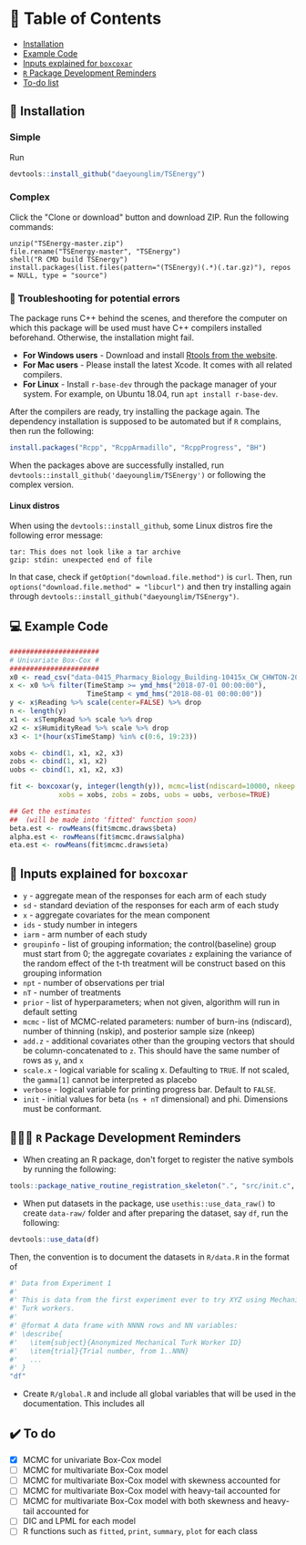# 📝 Table of Contents
+ [Installation](#installation)
+ [Example Code](#example_code)
+ [Inputs explained for `boxcoxar`](#inputs)
+ [`R` Package Development Reminders](#dev_reminders)
+ [To-do list](#to_do)

## 🔨 Installation <a name = "installation"></a>
### Simple
Run
```r
devtools::install_github("daeyounglim/TSEnergy")
```

### Complex
Click the "Clone or download" button and download ZIP. Run the following commands:
```
unzip("TSEnergy-master.zip")
file.rename("TSEnergy-master", "TSEnergy")
shell("R CMD build TSEnergy")
install.packages(list.files(pattern="(TSEnergy)(.*)(.tar.gz)"), repos = NULL, type = "source")
```

### 🔧 Troubleshooting for potential errors
The package runs C++ behind the scenes, and therefore the computer on which this package will be used must have C++ compilers installed beforehand. Otherwise, the installation might fail.

* **For Windows users** - Download and install [Rtools from the website](https://cran.r-project.org/bin/windows/Rtools/).
* **For Mac users** - Please install the latest Xcode. It comes with all related compilers.
* **For Linux** - Install `r-base-dev` through the package manager of your system. For example, on Ubuntu 18.04, run `apt install r-base-dev`. 

After the compilers are ready, try installing the package again. The dependency installation is supposed to be automated but if `R` complains, then run the following:
```r
install.packages("Rcpp", "RcppArmadillo", "RcppProgress", "BH")
```
When the packages above are successfully installed, run `devtools::install_github('daeyounglim/TSEnergy')` or following the complex version.

#### Linux distros
When using the `devtools::install_github`, some Linux distros fire the following error message:
```
tar: This does not look like a tar archive
gzip: stdin: unexpected end of file
```
In that case, check if `getOption("download.file.method")` is `curl`. Then, run `options("download.file.method" = "libcurl")` and then try installing again through `devtools::install_github("daeyounglim/TSEnergy")`.

## 💻 Example Code <a name="example_code"></a>
```r
######################
# Univariate Box-Cox #
######################
x0 <- read_csv("data-0415_Pharmacy_Biology_Building-10415x_CW_CHWTON-2019-05-09.csv")
x <- x0 %>% filter(TimeStamp >= ymd_hms("2018-07-01 00:00:00"),
                   TimeStamp < ymd_hms("2018-08-01 00:00:00"))
y <- x$Reading %>% scale(center=FALSE) %>% drop
n <- length(y)
x1 <- x$TempRead %>% scale %>% drop
x2 <- x$HumidityRead %>% scale %>% drop
x3 <- 1*(hour(x$TimeStamp) %in% c(0:6, 19:23))

xobs <- cbind(1, x1, x2, x3)
zobs <- cbind(1, x1, x2)
uobs <- cbind(1, x1, x2, x3)

fit <- boxcoxar(y, integer(length(y)), mcmc=list(ndiscard=10000, nkeep = 20000), 
			xobs = xobs, zobs = zobs, uobs = uobs, verbose=TRUE)

## Get the estimates
##  (will be made into 'fitted' function soon)
beta.est <- rowMeans(fit$mcmc.draws$beta)
alpha.est <- rowMeans(fit$mcmc.draws$alpha)
eta.est <- rowMeans(fit$mcmc.draws$eta)
```

## 🔣 Inputs explained for `boxcoxar` <a name="inputs"></a>

* `y` - aggregate mean of the responses for each arm of each study
* `sd` - standard deviation of the responses for each arm of each study
* `x` - aggregate covariates for the mean component
* `ids` - study number in integers
* `iarm` - arm number of each study
* `groupinfo` - list of grouping information; the control(baseline) group must start from 0; the aggregate covariates `z` explaining the variance of the random effect of the t-th treatment will be construct based on this grouping information
* `npt` - number of observations per trial
* `nT` - number of treatments
* `prior` - list of hyperparameters; when not given, algorithm will run in default setting
* `mcmc` - list of MCMC-related parameters: number of burn-ins (ndiscard), number of thinning (nskip), and posterior sample size (nkeep)
* `add.z` - additional covariates other than the grouping vectors that should be column-concatenated to `z`. This should have the same number of rows as `y`, and `x`
* `scale.x` - logical variable for scaling x. Defaulting to `TRUE`. If not scaled, the `gamma[1]` cannot be interpreted as placebo
* `verbose` - logical variable for printing progress bar. Default to `FALSE`.
* `init` - initial values for beta (`ns + nT` dimensional) and phi. Dimensions must be conformant.

## 👨🏻‍💻 `R` Package Development Reminders <a name="dev_reminders"></a>

* When creating an R package, don't forget to register the native symbols by running the following:
```r
tools::package_native_routine_registration_skeleton(".", "src/init.c", character_only=FALSE)
```

* When put datasets in the package, use `usethis::use_data_raw()` to create `data-raw/` folder and after preparing the dataset, say `df`, run the following:
```r
devtools::use_data(df)
```
Then, the convention is to document the datasets in `R/data.R` in the format of
```r
#' Data from Experiment 1
#'
#' This is data from the first experiment ever to try XYZ using Mechanical
#' Turk workers.
#'
#' @format A data frame with NNNN rows and NN variables:
#' \describe{
#'   \item{subject}{Anonymized Mechanical Turk Worker ID}
#'   \item{trial}{Trial number, from 1..NNN}
#'   ...
#' }
"df"
```

* Create `R/global.R` and include all global variables that will be used in the documentation. This includes all 

## ✔️ To do <a name="to_do"></a>

- [x] MCMC for univariate Box-Cox model
- [ ] MCMC for multivariate Box-Cox model
- [ ] MCMC for multivariate Box-Cox model with skewness accounted for
- [ ] MCMC for multivariate Box-Cox model with heavy-tail accounted for
- [ ] MCMC for multivariate Box-Cox model with both skewness and heavy-tail accounted for
- [ ] DIC and LPML for each model
- [ ] R functions such as `fitted`, `print`, `summary`, `plot` for each class
